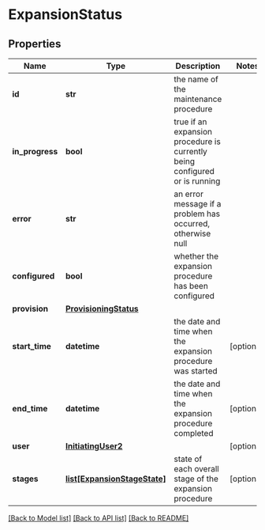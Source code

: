 # ExpansionStatus

## Properties
Name | Type | Description | Notes
------------ | ------------- | ------------- | -------------
**id** | **str** | the name of the maintenance procedure | 
**in_progress** | **bool** | true if an expansion procedure is currently being configured or is running | 
**error** | **str** | an error message if a problem has occurred, otherwise null | 
**configured** | **bool** | whether the expansion procedure has been configured | 
**provision** | [**ProvisioningStatus**](ProvisioningStatus.md) |  | 
**start_time** | **datetime** | the date and time when the expansion procedure was started | [optional] 
**end_time** | **datetime** | the date and time when the expansion procedure completed | [optional] 
**user** | [**InitiatingUser2**](InitiatingUser2.md) |  | [optional] 
**stages** | [**list[ExpansionStageState]**](ExpansionStageState.md) | state of each overall stage of the expansion procedure | [optional] 

[[Back to Model list]](../README.md#documentation-for-models) [[Back to API list]](../README.md#documentation-for-api-endpoints) [[Back to README]](../README.md)

